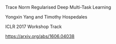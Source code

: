Trace Norm Regularised Deep Multi-Task Learning

Yongxin Yang and Timothy Hospedales

ICLR 2017 Workshop Track

https://arxiv.org/abs/1606.04038